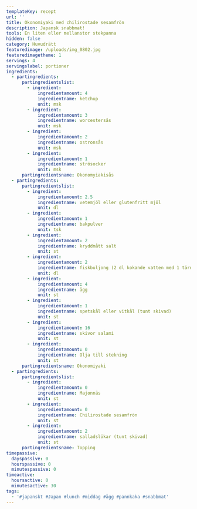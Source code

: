 ```yaml
---
templateKey: recept
url: ''
title: Okonomiyaki med chilirostade sesamfrön
description: Japansk snabbmat!
tools: En liten eller mellanstor stekpanna
hidden: false
category: Huvudrätt
featuredimage: /uploads/img_0802.jpg
featuredimagetheme: 1
servings: 4
servingslabel: portioner
ingredients:
  - partingredients:
      partingredientslist:
        - ingredient:
            ingredientamount: 4
            ingredientname: ketchup
            unit: msk
        - ingredient:
            ingredientamount: 3
            ingredientname: worcestersås
            unit: msk
        - ingredient:
            ingredientamount: 2
            ingredientname: ostronsås
            unit: msk
        - ingredient:
            ingredientamount: 1
            ingredientname: strösocker
            unit: msk
      partingredientsname: Okonomyiakisås
  - partingredients:
      partingredientslist:
        - ingredient:
            ingredientamount: 2.5
            ingredientname: vetemjöl eller glutenfritt mjöl
            unit: dl
        - ingredient:
            ingredientamount: 1
            ingredientname: bakpulver
            unit: tsk
        - ingredient:
            ingredientamount: 2
            ingredientname: kryddmått salt
            unit: st
        - ingredient:
            ingredientamount: 2
            ingredientname: fiskbuljong (2 dl kokande vatten med 1 tärning buljong)
            unit: dl
        - ingredient:
            ingredientamount: 4
            ingredientname: ägg
            unit: st
        - ingredient:
            ingredientamount: 1
            ingredientname: spetskål eller vitkål (tunt skivad)
            unit: st
        - ingredient:
            ingredientamount: 16
            ingredientname: skivor salami
            unit: st
        - ingredient:
            ingredientamount: 0
            ingredientname: Olja till stekning
            unit: st
      partingredientsname: Okonomiyaki
  - partingredients:
      partingredientslist:
        - ingredient:
            ingredientamount: 0
            ingredientname: Majonnäs
            unit: st
        - ingredient:
            ingredientamount: 0
            ingredientname: Chilirostade sesamfrön
            unit: st
        - ingredient:
            ingredientamount: 2
            ingredientname: salladslökar (tunt skivad)
            unit: st
      partingredientsname: Topping
timepassive:
  dayspassive: 0
  hourspassive: 0
  minutespassive: 0
timeactive:
  hoursactive: 0
  minutesactive: 30
tags:
  - '#japanskt #Japan #lunch #middag #ägg #pannkaka #snabbmat'
---
```


